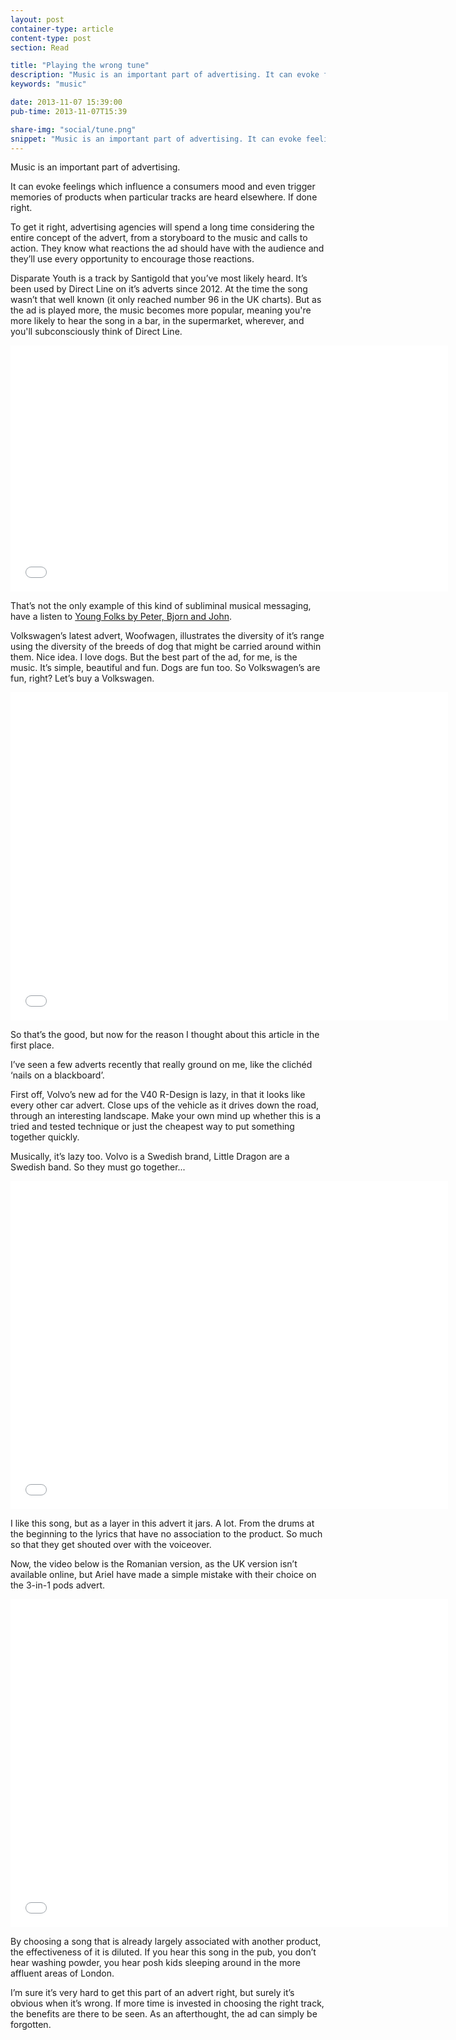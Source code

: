 ```yaml
---
layout: post
container-type: article
content-type: post
section: Read

title: "Playing the wrong tune"
description: "Music is an important part of advertising. It can evoke feelings which influence a consumers mood and even trigger memories of products when particular tracks are heard elsewhere. If done right."
keywords: "music"

date: 2013-11-07 15:39:00
pub-time: 2013-11-07T15:39

share-img: "social/tune.png"
snippet: "Music is an important part of advertising. It can evoke feelings which influence a consumers mood."
---
```


Music is an important part of advertising.

It can evoke feelings which influence a consumers mood and even trigger memories of products when particular tracks are heard elsewhere. If done right.

To get it right, advertising agencies will spend a long time considering the entire concept of the advert, from a storyboard to the music and calls to action. They know what reactions the ad should have with the audience and they&rsquo;ll use every opportunity to encourage those reactions.

Disparate Youth is a track by Santigold that you&rsquo;ve most likely heard. It&rsquo;s been used by Direct Line on it&rsquo;s adverts since 2012. At the time the song wasn&rsquo;t that well known (it only reached number 96 in the UK charts). But as the ad is played more, the music becomes more popular, meaning you're more likely to hear the song in a bar, in the supermarket, wherever, and you'll subconsciously think of Direct Line.

<div class="figure__video">
	<iframe width="700" height="394" src="//www.youtube.com/embed/-N33AjS5dvs?rel=0" frameborder="0" allowfullscreen></iframe>
</div>

That&rsquo;s not the only example of this kind of subliminal musical messaging, have a listen to [Young Folks by Peter, Bjorn and John](http://www.youtube.com/watch?v=51V1VMkuyx0).

Volkswagen&rsquo;s latest advert, Woofwagen, illustrates the diversity of it&rsquo;s range using the diversity of the breeds of dog that might be carried around within them. Nice idea. I love dogs. But the best part of the ad, for me, is the music. It&rsquo;s simple, beautiful and fun. Dogs are fun too. So Volkswagen&rsquo;s are fun, right? Let&rsquo;s buy a Volkswagen.

<div class="figure__video">
	<iframe width="700" height="525" src="//www.youtube.com/embed/YRm9kfJFIag?rel=0" frameborder="0" allowfullscreen></iframe>
</div>

So that&rsquo;s the good, but now for the reason I thought about this article in the first place.

I&rsquo;ve seen a few adverts recently that really ground on me, like the clich&eacute;d &lsquo;nails on a blackboard&rsquo;.

First off, Volvo&rsquo;s new ad for the V40 R-Design is lazy, in that it looks like every other car advert. Close ups of the vehicle as it drives down the road, through an interesting landscape. Make your own mind up whether this is a tried and tested technique or just the cheapest way to put something together quickly. 

Musically, it&rsquo;s lazy too. Volvo is a Swedish brand, Little Dragon are a Swedish band. So they must go together...

<div class="figure__video">
	<iframe width="700" height="525" src="//www.youtube.com/embed/3iVns7YSNmk?rel=0" frameborder="0" allowfullscreen></iframe>
</div>

I like this song, but as a layer in this advert it jars. A lot. From the drums at the beginning to the lyrics that have no association to the product. So much so that they get shouted over with the voiceover.

Now, the video below is the Romanian version, as the UK version isn&rsquo;t available online, but Ariel have made a simple mistake with their choice on the 3-in-1 pods advert.

<div class="figure__video">
	<iframe width="700" height="525" src="//www.youtube.com/embed/8LE-j0etpjg?rel=0" frameborder="0" allowfullscreen></iframe>
</div>

By choosing a song that is already largely associated with another product, the effectiveness of it is diluted. If you hear this song in the pub, you don&rsquo;t hear washing powder, you hear posh kids sleeping around in the more affluent areas of London.

I&rsquo;m sure it&rsquo;s very hard to get this part of an advert right, but surely it&rsquo;s obvious when it&rsquo;s wrong. If more time is invested in choosing the right track, the benefits are there to be seen. As an afterthought, the ad can simply be forgotten.